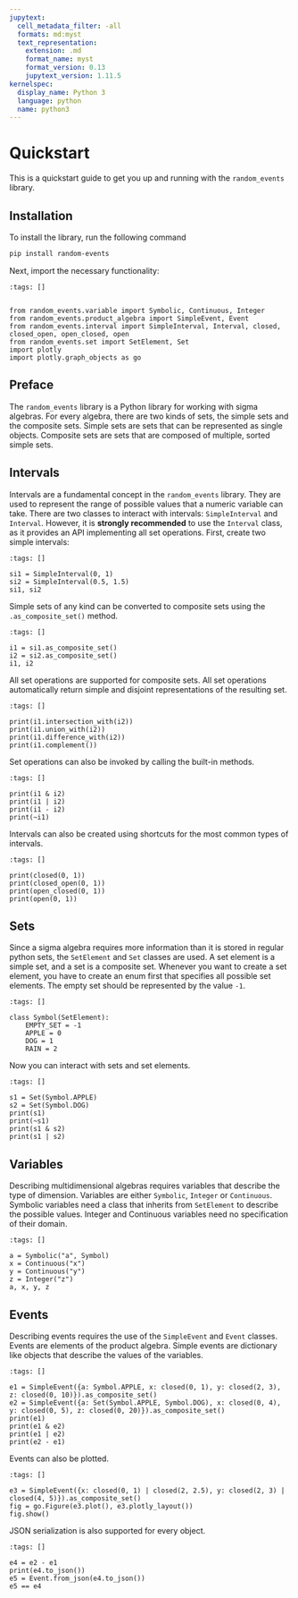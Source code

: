 ```yaml
---
jupytext:
  cell_metadata_filter: -all
  formats: md:myst
  text_representation:
    extension: .md
    format_name: myst
    format_version: 0.13
    jupytext_version: 1.11.5
kernelspec:
  display_name: Python 3
  language: python
  name: python3
---
```


# Quickstart
This is a quickstart guide to get you up and running with the `random_events` library.

## Installation

To install the library, run the following command

```bash
pip install random-events
```

Next, import the necessary functionality:

```{code-cell} ipython3
:tags: []


from random_events.variable import Symbolic, Continuous, Integer
from random_events.product_algebra import SimpleEvent, Event
from random_events.interval import SimpleInterval, Interval, closed, closed_open, open_closed, open
from random_events.set import SetElement, Set
import plotly
import plotly.graph_objects as go
```

## Preface

The `random_events` library is a Python library for working with sigma algebras. 
For every algebra, there are two kinds of sets, the simple sets and the composite sets.
Simple sets are sets that can be represented as single objects.
Composite sets are sets that are composed of multiple, sorted simple sets.


## Intervals

Intervals are a fundamental concept in the `random_events` library.
They are used to represent the range of possible values that a numeric variable can take.
There are two classes to interact with intervals: `SimpleInterval` and `Interval`.
However, it is **strongly recommended** to use the `Interval` class,
as it provides an API implementing all set operations.
First, create two simple intervals:


```{code-cell} ipython3
:tags: []

si1 = SimpleInterval(0, 1)
si2 = SimpleInterval(0.5, 1.5)
si1, si2
```

Simple sets of any kind can be converted to composite sets using the `.as_composite_set()` method.

```{code-cell} ipython3
:tags: []

i1 = si1.as_composite_set()
i2 = si2.as_composite_set()
i1, i2
```

All set operations are supported for composite sets.
All set operations automatically return simple and disjoint representations of the resulting set.

```{code-cell} ipython3
:tags: []

print(i1.intersection_with(i2))
print(i1.union_with(i2))
print(i1.difference_with(i2))
print(i1.complement())
```

Set operations can also be invoked by calling the built-in methods.

```{code-cell} ipython3
:tags: []

print(i1 & i2)
print(i1 | i2)
print(i1 - i2)
print(~i1)
```

Intervals can also be created using shortcuts for the most common types of intervals.

```{code-cell} ipython3
:tags: []

print(closed(0, 1))
print(closed_open(0, 1)) 
print(open_closed(0, 1))
print(open(0, 1))
```

## Sets

Since a sigma algebra requires more information than it is stored in regular python sets, the `SetElement` and `Set` 
classes are used.
A set element is a simple set, and a set is a composite set.
Whenever you want to create a set element, you have to create an enum first that specifies all possible set elements.
The empty set should be represented by the value `-1`.

```{code-cell} ipython3
:tags: []

class Symbol(SetElement):
    EMPTY_SET = -1
    APPLE = 0
    DOG = 1
    RAIN = 2
```

Now you can interact with sets and set elements.

```{code-cell} ipython3
:tags: []

s1 = Set(Symbol.APPLE)
s2 = Set(Symbol.DOG)
print(s1)
print(~s1)
print(s1 & s2)
print(s1 | s2)
```

## Variables

Describing multidimensional algebras requires variables that describe the type of dimension.
Variables are either `Symbolic`, `Integer` or `Continuous`.
Symbolic variables need a class that inherits from `SetElement` to describe the possible values.
Integer and Continuous variables need no specification of their domain.

```{code-cell} ipython3
:tags: []

a = Symbolic("a", Symbol)
x = Continuous("x")
y = Continuous("y")
z = Integer("z")
a, x, y, z
```

## Events

Describing events requires the use of the `SimpleEvent` and `Event` classes.
Events are elements of the product algebra.
Simple events are dictionary like objects that describe the values of the variables.

```{code-cell} ipython3
:tags: []

e1 = SimpleEvent({a: Symbol.APPLE, x: closed(0, 1), y: closed(2, 3), z: closed(0, 10)}).as_composite_set()
e2 = SimpleEvent({a: Set(Symbol.APPLE, Symbol.DOG), x: closed(0, 4), y: closed(0, 5), z: closed(0, 20)}).as_composite_set()
print(e1)
print(e1 & e2)
print(e1 | e2)
print(e2 - e1)
```

Events can also be plotted.

```{code-cell} ipython3
:tags: []

e3 = SimpleEvent({x: closed(0, 1) | closed(2, 2.5), y: closed(2, 3) | closed(4, 5)}).as_composite_set()
fig = go.Figure(e3.plot(), e3.plotly_layout())
fig.show()
```

JSON serialization is also supported for every object.

```{code-cell} ipython3
:tags: []

e4 = e2 - e1
print(e4.to_json())
e5 = Event.from_json(e4.to_json())
e5 == e4
```
